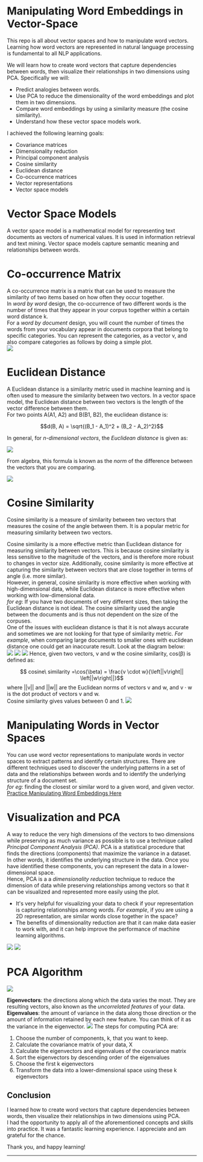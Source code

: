 # Manipulating Word Embeddings in Vector-Space

This repo is all about vector spaces and how to manipulate word vectors. Learning how word vectors are represented in natural language processing is fundamental to all NLP applications.

We will learn how to create word vectors that capture dependencies between words, then visualize their relationships in two dimensions using PCA. Specifically we will:

- Predict analogies between words.
- Use PCA to reduce the dimensionality of the word embeddings and plot them in two dimensions.
- Compare word embeddings by using a similarity measure (the cosine similarity).
- Understand how these vector space models work.

I achieved the following learning goals:
* Covariance matrices
* Dimensionality reduction
* Principal component analysis
* Cosine similarity
* Euclidean distance
* Co-occurrence matrices
* Vector representations
* Vector space models

# Vector Space Models
A vector space model is a mathematical model for representing text documents as vectors of numerical values. It is used in information retrieval and text mining. Vector space models capture semantic meaning and relationships between words.

# Co-occurrence Matrix
A co-occurrence matrix is a matrix that can be used to measure the similarity of two items based on how often they occur together. <br>
In *word by word* design, the co-occurrence of two different words is the number of times that they appear in your corpus together within a certain word distance k. <br>
For a *word by document* design, you will count the number of times the words from your vocabulary appear in documents corpora that belong to specific categories. You can represent the categories, as a vector v, and also compare categories as follows by doing a simple plot.<br>
<img src="images/plot of comparison of categories in vector.jpg">

# Euclidean Distance
A Euclidean distance is a similarity metric used in machine learning and is often used to measure the similarity between two vectors. In a vector space model, the Euclidean distance between two vectors is the length of the vector difference between them.<br>
For two points A(A1, A2) and B(B1, B2), the euclidean distance is:

$$d(B, A) = \sqrt{(B_1 - A_1)^2 + (B_2 - A_2)^2}$$

In general, for *n-dimensional vectors*, the *Euclidean distance* is given as:<br>

<img src="images/euclidean distance for n-dimention vector space.PNG"><br>

From algebra, this formula is known as the *norm* of the difference between the vectors that you are comparing.

<img src="images/Euclidean distance as norm of difference between 2 vectors from algebra.PNG">

# Cosine Similarity
Cosine similarity is a measure of similarity between two vectors that measures the cosine of the angle between them. It is a popular metric for measuring similarity between two vectors.

Cosine similarity is a more effective metric than Euclidean distance for measuring similarity between vectors. This is because cosine similarity is less sensitive to the magnitude of the vectors, and is therefore more robust to changes in vector size. Additionally, cosine similarity is more effective at capturing the similarity between vectors that are close together in terms of angle (i.e. more similar).<br>
However, in general, cosine similarity is more effective when working with high-dimensional data, while Euclidean distance is more effective when working with low-dimensional data.<br>
*for eg*:  If you have two documents of very different sizes, then taking the Euclidean distance is not ideal. The cosine similarity used the angle between the documents and is thus not dependent on the size of the corpuses.<br>
One of the issues with euclidean distance is that it is not always accurate and sometimes we are not looking for that type of similarity metric. *For example*, when comparing large documents to smaller ones with euclidean distance one could get an inaccurate result. Look at the diagram below:<br>
<img src="images/Euclidean distance vs Cosine similarity.PNG">
<img src="images/norm and dot product used in cosine similarity.PNG">
<img src="images/cosine similarity.jpg">
Hence, given two vectors, v and w the cosine similarity, cos(β) is defined as:

$$ cosine\  similarity =\cos(\beta) = \frac{v \cdot w}{\left||v\right|| \left||w\right||}$$
where ||v|| and ||w|| are the Euclidean norms of vectors v and w, and v · w is the dot product of vectors v and w. <br>Cosine similarity gives values between 0 and 1.
<img src="images/cosine similarity between similar and dissimilar vector.JPG">

# Manipulating Words in Vector Spaces
You can use word vector representations to manipulate words in vector spaces to extract patterns and identify certain structures. There are different techniques used to discover the underlying patterns in a set of data and the relationships between words and to identify the underlying structure of a document set.<br>
*for eg*: finding the closest or similar word to a given word, and given vector.<br>
<a href="">Practice Manipulating Word Embeddings Here</a>

# Visualization and PCA
A way to reduce the very high dimensions of the vectors to two dimensions while preserving as much variance as possible is to use a technique called *Principal Component Analysis (PCA)*. PCA is a statistical procedure that finds the directions (components) that maximize the variance in a dataset. In other words, it identifies the underlying structure in the data. Once you have identified these components, you can represent the data in a lower-dimensional space.<br>
Hence, PCA is a a *dimensionality reduction* technique to reduce the dimension of data while preserving relationships among vectors so that it can be visualized and represented more easily using the plot.
* It's very helpful for visualizing your data to check if your representation is capturing relationships among words. *For example*, if you are using a 2D representation, are similar words close together in the space?
* The benefits of dimensionality reduction are that it can make data easier to work with, and it can help improve the performance of machine learning algorithms.

<img src="images/visualization of word vector.JPG">
<img src="images/result of pca ploting vector in 2d.JPG">

# PCA Algorithm
<img src="images/pca working.JPG"/>

**Eigenvectors**: the directions along which the data varies the most. They are resulting vectors, also known as the *uncorrelated features* of your data.<br>
**Eigenvalues**: the amount of variance in the data along those direction or the amount of information retained by each new feature. You can think of it as the variance in the eigenvector. 
<img src="images/pca algorithm.JPG"/>
The steps for computing PCA are:<br>
1) Choose the number of components, k, that you want to keep.
2) Calculate the covariance matrix of your data, X
3) Calculate the eigenvectors and eigenvalues of the covariance matrix
4) Sort the eigenvectors by descending order of the eigenvalues
5) Choose the first k eigenvectors
6) Transform the data into a lower-dimensional space using these k eigenvectors


## Conclusion
I learned how to create word vectors that capture dependencies between words, then visualize their relationships in two dimensions using PCA.<br>
I had the opportunity to apply all of the aforementioned concepts and skills into practice. It was a fantastic learning experience. I appreciate and am grateful for the chance.


Thank you, and happy learning!

---